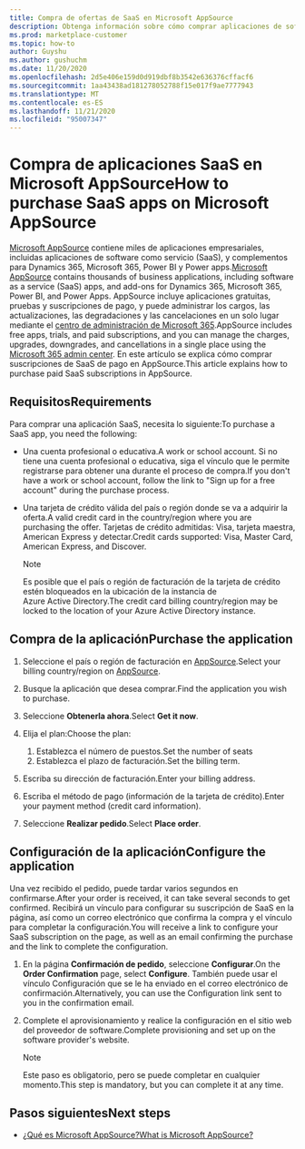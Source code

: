 ```yaml
---
title: Compra de ofertas de SaaS en Microsoft AppSource
description: Obtenga información sobre cómo comprar aplicaciones de software como servicio (SaaS) de asociados de Microsoft en Microsoft AppSource.
ms.prod: marketplace-customer
ms.topic: how-to
author: Guyshu
ms.author: gushuchm
ms.date: 11/20/2020
ms.openlocfilehash: 2d5e406e159d0d919dbf8b3542e636376cffacf6
ms.sourcegitcommit: 1aa43438ad181278052788f15e017f9ae7777943
ms.translationtype: MT
ms.contentlocale: es-ES
ms.lasthandoff: 11/21/2020
ms.locfileid: "95007347"
---
```

# <a name="how-to-purchase-saas-apps-on-microsoft-appsource"></a><span data-ttu-id="689af-103">Compra de aplicaciones SaaS en Microsoft AppSource</span><span class="sxs-lookup"><span data-stu-id="689af-103">How to purchase SaaS apps on Microsoft AppSource</span></span>

<span data-ttu-id="689af-104">[Microsoft AppSource](https://appsource.microsoft.com/) contiene miles de aplicaciones empresariales, incluidas aplicaciones de software como servicio (SaaS), y complementos para Dynamics 365, Microsoft 365, Power BI y Power apps.</span><span class="sxs-lookup"><span data-stu-id="689af-104">[Microsoft AppSource](https://appsource.microsoft.com/) contains thousands of business applications, including software as a service (SaaS) apps, and add-ons for Dynamics 365, Microsoft 365, Power BI, and Power Apps.</span></span> <span data-ttu-id="689af-105">AppSource incluye aplicaciones gratuitas, pruebas y suscripciones de pago, y puede administrar los cargos, las actualizaciones, las degradaciones y las cancelaciones en un solo lugar mediante el [centro de administración de Microsoft 365](/microsoft-365/admin/admin-overview/about-the-admin-center).</span><span class="sxs-lookup"><span data-stu-id="689af-105">AppSource includes free apps, trials, and paid subscriptions, and you can manage the charges, upgrades, downgrades, and cancellations in a single place using the [Microsoft 365 admin center](/microsoft-365/admin/admin-overview/about-the-admin-center).</span></span> <span data-ttu-id="689af-106">En este artículo se explica cómo comprar suscripciones de SaaS de pago en AppSource.</span><span class="sxs-lookup"><span data-stu-id="689af-106">This article explains how to purchase paid SaaS subscriptions in AppSource.</span></span>

## <a name="requirements"></a><span data-ttu-id="689af-107">Requisitos</span><span class="sxs-lookup"><span data-stu-id="689af-107">Requirements</span></span>

<span data-ttu-id="689af-108">Para comprar una aplicación SaaS, necesita lo siguiente:</span><span class="sxs-lookup"><span data-stu-id="689af-108">To purchase a SaaS app, you need the following:</span></span>

- <span data-ttu-id="689af-109">Una cuenta profesional o educativa.</span><span class="sxs-lookup"><span data-stu-id="689af-109">A work or school account.</span></span> <span data-ttu-id="689af-110">Si no tiene una cuenta profesional o educativa, siga el vínculo que le permite registrarse para obtener una durante el proceso de compra.</span><span class="sxs-lookup"><span data-stu-id="689af-110">If you don't have a work or school account, follow the link to "Sign up for a free account" during the purchase process.</span></span>

- <span data-ttu-id="689af-111">Una tarjeta de crédito válida del país o región donde se va a adquirir la oferta.</span><span class="sxs-lookup"><span data-stu-id="689af-111">A valid credit card in the country/region where you are purchasing the offer.</span></span> <span data-ttu-id="689af-112">Tarjetas de crédito admitidas: Visa, tarjeta maestra, American Express y detectar.</span><span class="sxs-lookup"><span data-stu-id="689af-112">Credit cards supported: Visa, Master Card, American Express, and Discover.</span></span>

    > [!Note]
    > <span data-ttu-id="689af-113">Es posible que el país o región de facturación de la tarjeta de crédito estén bloqueados en la ubicación de la instancia de Azure Active Directory.</span><span class="sxs-lookup"><span data-stu-id="689af-113">The credit card billing country/region may be locked to the location of your Azure Active Directory instance.</span></span>

## <a name="purchase-the-application"></a><span data-ttu-id="689af-114">Compra de la aplicación</span><span class="sxs-lookup"><span data-stu-id="689af-114">Purchase the application</span></span>

1. <span data-ttu-id="689af-115">Seleccione el país o región de facturación en [AppSource](https://appsource.microsoft.com/).</span><span class="sxs-lookup"><span data-stu-id="689af-115">Select your billing country/region on [AppSource](https://appsource.microsoft.com/).</span></span>
1. <span data-ttu-id="689af-116">Busque la aplicación que desea comprar.</span><span class="sxs-lookup"><span data-stu-id="689af-116">Find the application you wish to purchase.</span></span>
1. <span data-ttu-id="689af-117">Seleccione **Obtenerla ahora**.</span><span class="sxs-lookup"><span data-stu-id="689af-117">Select **Get it now**.</span></span>
1. <span data-ttu-id="689af-118">Elija el plan:</span><span class="sxs-lookup"><span data-stu-id="689af-118">Choose the plan:</span></span>

    1. <span data-ttu-id="689af-119">Establezca el número de puestos.</span><span class="sxs-lookup"><span data-stu-id="689af-119">Set the number of seats</span></span>
    1. <span data-ttu-id="689af-120">Establezca el plazo de facturación.</span><span class="sxs-lookup"><span data-stu-id="689af-120">Set the billing term.</span></span>
    
1. <span data-ttu-id="689af-121">Escriba su dirección de facturación.</span><span class="sxs-lookup"><span data-stu-id="689af-121">Enter your billing address.</span></span>
1. <span data-ttu-id="689af-122">Escriba el método de pago (información de la tarjeta de crédito).</span><span class="sxs-lookup"><span data-stu-id="689af-122">Enter your payment method (credit card information).</span></span>    
1. <span data-ttu-id="689af-123">Seleccione **Realizar pedido**.</span><span class="sxs-lookup"><span data-stu-id="689af-123">Select **Place order**.</span></span>

## <a name="configure-the-application"></a><span data-ttu-id="689af-124">Configuración de la aplicación</span><span class="sxs-lookup"><span data-stu-id="689af-124">Configure the application</span></span>

<span data-ttu-id="689af-125">Una vez recibido el pedido, puede tardar varios segundos en confirmarse.</span><span class="sxs-lookup"><span data-stu-id="689af-125">After your order is received, it can take several seconds to get confirmed.</span></span> <span data-ttu-id="689af-126">Recibirá un vínculo para configurar su suscripción de SaaS en la página, así como un correo electrónico que confirma la compra y el vínculo para completar la configuración.</span><span class="sxs-lookup"><span data-stu-id="689af-126">You will receive a link to configure your SaaS subscription on the page, as well as an email confirming the purchase and the link to complete the configuration.</span></span>

1. <span data-ttu-id="689af-127">En la página **Confirmación de pedido**, seleccione **Configurar**.</span><span class="sxs-lookup"><span data-stu-id="689af-127">On the **Order Confirmation** page, select **Configure**.</span></span> <span data-ttu-id="689af-128">También puede usar el vínculo Configuración que se le ha enviado en el correo electrónico de confirmación.</span><span class="sxs-lookup"><span data-stu-id="689af-128">Alternatively, you can use the Configuration link sent to you in the confirmation email.</span></span>
1. <span data-ttu-id="689af-129">Complete el aprovisionamiento y realice la configuración en el sitio web del proveedor de software.</span><span class="sxs-lookup"><span data-stu-id="689af-129">Complete provisioning and set up on the software provider's website.</span></span>

    > [!Note]
    > <span data-ttu-id="689af-130">Este paso es obligatorio, pero se puede completar en cualquier momento.</span><span class="sxs-lookup"><span data-stu-id="689af-130">This step is mandatory, but you can complete it at any time.</span></span>

## <a name="next-steps"></a><span data-ttu-id="689af-131">Pasos siguientes</span><span class="sxs-lookup"><span data-stu-id="689af-131">Next steps</span></span>

- [<span data-ttu-id="689af-132">¿Qué es Microsoft AppSource?</span><span class="sxs-lookup"><span data-stu-id="689af-132">What is Microsoft AppSource?</span></span>](appsource-overview.md)
